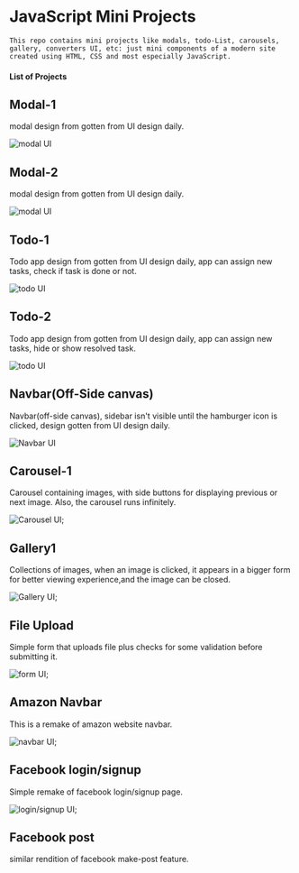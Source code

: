 # JavaScript Mini Projects

    This repo contains mini projects like modals, todo-List, carousels, gallery, converters UI, etc: just mini components of a modern site created using HTML, CSS and most especially JavaScript.


#### List of Projects

## Modal-1 

modal design from gotten from UI design daily.

![modal UI](./modal-1/modal-1.png)


## Modal-2 

modal design from gotten from UI design daily.

![modal UI](./modal-2/modal-2.png)


## Todo-1 

Todo app design from gotten from UI design daily, app can assign new tasks, check if task is done or not.

![todo UI](./todo-1/todo-1.png)


## Todo-2 

Todo app design from gotten from UI design daily, app can assign new tasks, hide or show resolved task.

![todo UI](./todo-2/todo-2.png)


## Navbar(Off-Side canvas)

Navbar(off-side canvas), sidebar isn't visible until the hamburger icon is clicked, design gotten from UI design daily.

![Navbar UI](./navbar1/nav-1.png)


## Carousel-1

Carousel containing images, with side buttons for displaying previous or next image. Also, the carousel runs infinitely.

![Carousel UI](./carousel1/../carousel-1/images/carousel1.png);


## Gallery1 

Collections of images, when an image is clicked, it appears in a bigger form for better viewing experience,and the image can be closed.

![Gallery UI](./gallery1/images/gallery1.png);


## File Upload

Simple form that uploads file plus checks for some validation before submitting it.

![form UI](./fileUpload/formLogic.png);


## Amazon Navbar

This is a remake of amazon website navbar.

![navbar UI](./navbar2/amazon-navbar.png);


## Facebook login/signup

Simple remake of facebook login/signup page.

![login/signup UI](./fbLogin/fbLoginSignup.png);


## Facebook post

similar rendition of facebook make-post feature.
